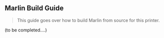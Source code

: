 ## Marlin Build Guide
> This guide goes over how to build Marlin from source for this printer.

(to be completed....)
